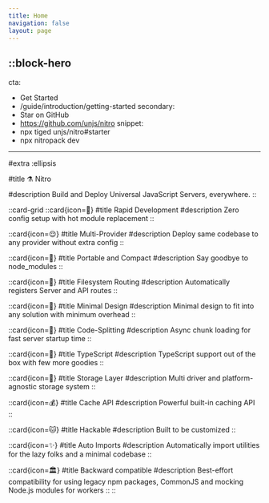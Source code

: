 ```yaml
---
title: Home
navigation: false
layout: page
---
```



::block-hero
---
cta:
  - Get Started
  - /guide/introduction/getting-started
secondary:
  - Star on GitHub
  - https://github.com/unjs/nitro
snippet:
  - npx tiged unjs/nitro#starter
  - npx nitropack dev
---

#extra
:ellipsis

#title
⚗️ Nitro

#description
Build and Deploy Universal JavaScript Servers, everywhere.
::

::card-grid
  ::card{icon=🐇}
  #title
  Rapid Development
  #description
  Zero config setup with hot module replacement
  ::

  ::card{icon=😌}
  #title
  Multi-Provider
  #description
  Deploy same codebase to any provider without extra config
  ::

  ::card{icon=💼}
  #title
  Portable and Compact
  #description
  Say goodbye to node_modules
  ::

  ::card{icon=📁}
  #title
  Filesystem Routing
  #description
  Automatically registers Server and API routes
  ::

  ::card{icon=🤏}
  #title
  Minimal Design
  #description
  Minimal design to fit into any solution with minimum overhead
  ::

  ::card{icon=🚀}
  #title
  Code-Splitting
  #description
  Async chunk loading for fast server startup time
  ::

  ::card{icon=👕}
  #title
  TypeScript
  #description
  TypeScript support out of the box with few more goodies
  ::

  ::card{icon=💾}
  #title
  Storage Layer
  #description
  Multi driver and platform-agnostic storage system
  ::

  ::card{icon=💰}
  #title
  Cache API
  #description
  Powerful built-in caching API
  ::

  ::card{icon=🐱}
  #title
  Hackable
  #description
  Built to be customized
  ::

  ::card{icon=✨}
  #title
  Auto Imports
  #description
  Automatically import utilities for the lazy folks and a minimal codebase
  ::

  ::card{icon=🏛️}
  #title
  Backward compatible
  #description
  Best-effort compatibility for using legacy npm packages, CommonJS and mocking Node.js modules for workers
  ::
::
